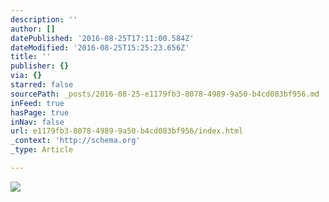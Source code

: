 ```yaml
---
description: ''
author: []
datePublished: '2016-08-25T17:11:00.584Z'
dateModified: '2016-08-25T15:25:23.656Z'
title: ''
publisher: {}
via: {}
starred: false
sourcePath: _posts/2016-08-25-e1179fb3-8078-4989-9a50-b4cd083bf956.md
inFeed: true
hasPage: true
inNav: false
url: e1179fb3-8078-4989-9a50-b4cd083bf956/index.html
_context: 'http://schema.org'
_type: Article

---
```

![](https://the-grid-user-content.s3-us-west-2.amazonaws.com/bcad8eb6-e24f-4b83-b483-200f3883863d.jpg)